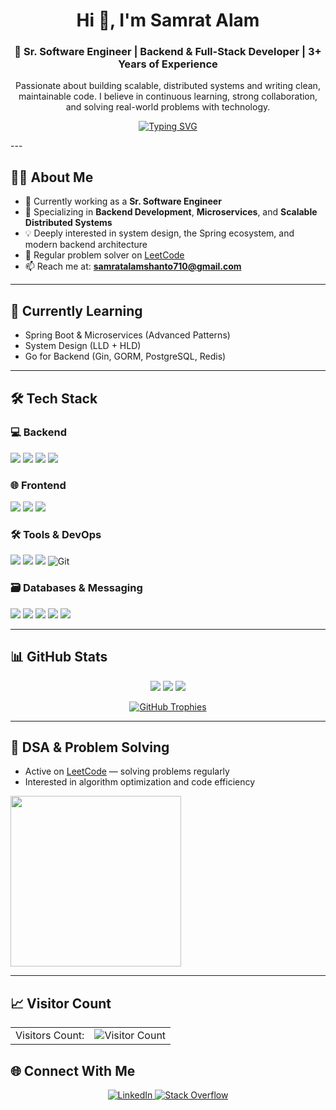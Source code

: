 <h1 align="center">Hi 👋, I'm Samrat Alam</h1>
<h3 align="center">🚀 Sr. Software Engineer | Backend & Full-Stack Developer | 3+ Years of Experience</h3>

<p align="center">
  Passionate about building scalable, distributed systems and writing clean, maintainable code. I believe in continuous learning, strong collaboration, and solving real-world problems with technology.
</p>

<p align="center">
  <a href="https://git.io/typing-svg">
    <img src="https://readme-typing-svg.demolab.com/?font=Press+Start+2P&size=14&duration=2000&pause=1500&color=2299F7&center=true&vCenter=true&random=true&width=500&lines=Software+Engineer;Learner" alt="Typing SVG" />
  </a>
</p>
---

## 🧑‍💻 About Me

- 🔭 Currently working as a **Sr. Software Engineer**
- 🎯 Specializing in **Backend Development**, **Microservices**, and **Scalable Distributed Systems**
- 💡 Deeply interested in system design, the Spring ecosystem, and modern backend architecture
- 🧠 Regular problem solver on [LeetCode](https://leetcode.com/samratalam/)
- 📫 Reach me at: **samratalamshanto710@gmail.com**

---

## 🌱 Currently Learning

- Spring Boot & Microservices (Advanced Patterns)
- System Design (LLD + HLD)
- Go for Backend (Gin, GORM, PostgreSQL, Redis)

---

## 🛠️ Tech Stack

### 💻 Backend
<p align="left">
  <img src="https://img.shields.io/badge/Java-007396?style=for-the-badge&logo=java&logoColor=white"/>
  <img src="https://img.shields.io/badge/Spring_Boot-6DB33F?style=for-the-badge&logo=spring-boot&logoColor=white"/>
  <img src="https://img.shields.io/badge/Go-00ADD8?style=for-the-badge&logo=go&logoColor=white"/>
  <img src="https://img.shields.io/badge/Node.js-339933?style=for-the-badge&logo=node.js&logoColor=white"/>
</p>

### 🌐 Frontend
<p align="left">
  <img src="https://img.shields.io/badge/React-61DAFB?style=for-the-badge&logo=react&logoColor=black"/>
  <img src="https://img.shields.io/badge/Redux-764ABC?style=for-the-badge&logo=redux&logoColor=white"/>
  <img src="https://img.shields.io/badge/Bootstrap-7952B3?style=for-the-badge&logo=bootstrap&logoColor=white"/>
</p>

### 🛠 Tools & DevOps
<p align="left">
  <img src="https://img.shields.io/badge/Git-F05032?style=for-the-badge&logo=git&logoColor=white"/>
  <img src="https://img.shields.io/badge/Docker-2496ED?style=for-the-badge&logo=docker&logoColor=white"/>
  <img src="https://img.shields.io/badge/Postman-FF6C37?style=for-the-badge&logo=postman&logoColor=white"/>
  <img src="https://img.shields.io/badge/git-%23F05033.svg?style=for-the-badge&logo=git&logoColor=white" alt="Git" />
</p>

### 🗃️ Databases & Messaging
<p align="left">
  <img src="https://img.shields.io/badge/PostgreSQL-4169E1?style=for-the-badge&logo=postgresql&logoColor=white"/>
  <img src="https://img.shields.io/badge/MongoDB-47A248?style=for-the-badge&logo=mongodb&logoColor=white"/>
  <img src="https://img.shields.io/badge/Oracle-F80000?style=for-the-badge&logo=oracle&logoColor=white"/>
  <img src="https://img.shields.io/badge/Kafka-231F20?style=for-the-badge&logo=apache-kafka&logoColor=white"/>
  <img src="https://img.shields.io/badge/Redis-DC382D?style=for-the-badge&logo=redis&logoColor=white"/>
</p>

---

## 📊 GitHub Stats

<p align="center">
  <img src="https://github-readme-stats.vercel.app/api?username=samratalamshanto&show_icons=true&theme=radical" />
  <img src="https://github-readme-streak-stats.herokuapp.com/?user=samratalamshanto&theme=radical" />
  <img src="https://github-readme-stats.vercel.app/api/top-langs?username=samratalamshanto&layout=compact&theme=radical" />
</p>
<p align="center">
  <a href="https://github.com/ryo-ma/github-profile-trophy">
    <img src="https://github-profile-trophy.vercel.app/?username=sbmagar13&theme=nord&column=7&no-frame=true" alt="GitHub Trophies" />
  </a>
</p>

---

## 🧠 DSA & Problem Solving

- Active on [LeetCode](https://leetcode.com/samratalam/) — solving problems regularly
- Interested in algorithm optimization and code efficiency

<p float="center">
  <img height="273em" src="https://leetcard.jacoblin.cool/samratalam?theme=light&font=Karma&ext=contest" />
</p>

---

## 📈 Visitor Count
<div align="center">
  <table align="center">
    <tr>
      <td align="right">Visitors Count:</td>
      <td align="left"><img src="https://profile-counter.glitch.me/sbmagar13/count.svg" alt="Visitor Count" /></td>
    </tr>
  </table>
</div>

## 🌐 Connect With Me

<p align="center">
  <a href="https://www.linkedin.com/in/samrat-alam/" target="_blank">
    <img src="https://img.shields.io/badge/LinkedIn-%230077B5.svg?style=for-the-badge&logo=linkedin&logoColor=white" alt="LinkedIn" />
  </a>
  <a href="https://stackoverflow.com/users/9621262/samrat-alam" target="_blank">
    <img src="https://img.shields.io/badge/-Stackoverflow-FE7A16?style=for-the-badge&logo=stack-overflow&logoColor=white" alt="Stack Overflow" />
  </a>
</p>
